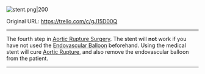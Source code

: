 ![stent.png\|200](/Items/Medical%20Stent%20-%20Attachments/6718845db30472d958dd7caf.png)

Original URL: https://trello.com/c/gJ15D00Q

---

The fourth step in [Aortic Rupture Surgery](../Procedures/Aortic%20Rupture%20Surgery.md). The stent will **not** work if you have not used the [Endovascular Balloon](Endovascular%20Balloon.md) beforehand. Using the medical stent will cure [Aortic Rupture](../Torso/Aortic%20Rupture.md), and also remove the endovascular balloon from the patient.

---

